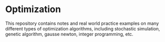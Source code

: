 # Optimization
This repository contains notes and real world practice examples on many different types of optimization algorithms, including stochastic simulation, genetic algorithm, gausse newton, integer programming, etc.
